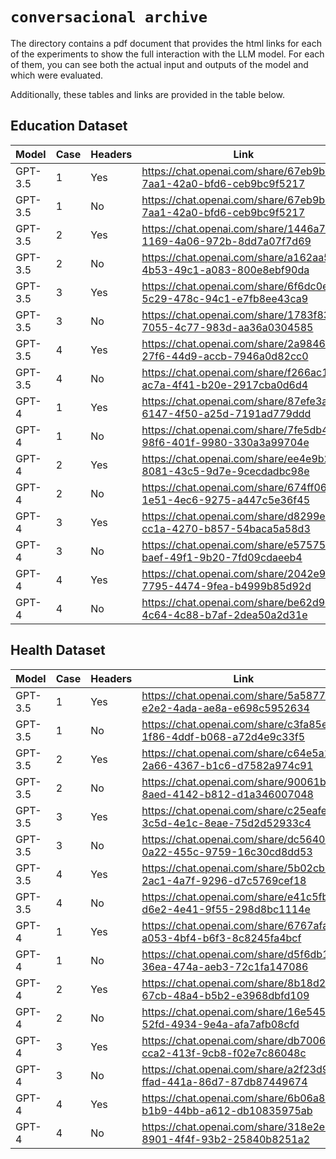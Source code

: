 # `conversacional archive`

The directory contains a pdf document that provides the html links for each of the experiments to show the full interaction with the LLM model. For each of them, you can see both the actual input and outputs of the model and which were evaluated.

Additionally, these tables and links are provided in the table below.

## Education Dataset
| Model   | Case | Headers | Link | 
|---------|------|---------|------|
| GPT-3.5 | 1    | Yes     |https://chat.openai.com/share/67eb9b74-7aa1-42a0-bfd6-ceb9bc9f5217|
| GPT-3.5 | 1    | No      |https://chat.openai.com/share/67eb9b74-7aa1-42a0-bfd6-ceb9bc9f5217|
| GPT-3.5 | 2    | Yes     |https://chat.openai.com/share/1446a7d7-1169-4a06-972b-8dd7a07f7d69|
| GPT-3.5 | 2    | No      |https://chat.openai.com/share/a162aa5b-4b53-49c1-a083-800e8ebf90da|
| GPT-3.5 | 3    | Yes     |https://chat.openai.com/share/6f6dc0e9-5c29-478c-94c1-e7fb8ee43ca9|
| GPT-3.5 | 3    | No      |https://chat.openai.com/share/1783f835-7055-4c77-983d-aa36a0304585|
| GPT-3.5 | 4    | Yes     |https://chat.openai.com/share/2a984667-27f6-44d9-accb-7946a0d82cc0|
| GPT-3.5 | 4    | No      |https://chat.openai.com/share/f266ac12-ac7a-4f41-b20e-2917cba0d6d4|
| GPT-4   | 1    | Yes     |https://chat.openai.com/share/87efe3a6-6147-4f50-a25d-7191ad779ddd|
| GPT-4   | 1    | No      |https://chat.openai.com/share/7fe5db47-98f6-401f-9980-330a3a99704e|
| GPT-4   | 2    | Yes     |https://chat.openai.com/share/ee4e9b2c-8081-43c5-9d7e-9cecdadbc98e|
| GPT-4   | 2    | No      |https://chat.openai.com/share/674ff06b-1e51-4ec6-9275-a447c5e36f45|
| GPT-4   | 3    | Yes     |https://chat.openai.com/share/d8299eab-cc1a-4270-b857-54baca5a58d3|
| GPT-4   | 3    | No      |https://chat.openai.com/share/e5757528-baef-49f1-9b20-7fd09cdaeeb4|
| GPT-4   | 4    | Yes     |https://chat.openai.com/share/2042e9d2-7795-4474-9fea-b4999b85d92d|
| GPT-4   | 4    | No      |https://chat.openai.com/share/be62d9ec-4c64-4c88-b7af-2dea50a2d31e|

## Health Dataset
| Model   | Case | Headers | Link | 
|---------|------|---------|------|
| GPT-3.5 | 1    | Yes     |https://chat.openai.com/share/5a587777-e2e2-4ada-ae8a-e698c5952634|
| GPT-3.5 | 1    | No  |https://chat.openai.com/share/c3fa85ee-1f86-4ddf-b068-a72d4e9c33f5|
| GPT-3.5 | 2    | Yes     |https://chat.openai.com/share/c64e5a1e-2a66-4367-b1c6-d7582a974c91|
| GPT-3.5 | 2    | No      |https://chat.openai.com/share/90061b3b-8aed-4142-b812-d1a346007048|
| GPT-3.5 | 3    | Yes     |https://chat.openai.com/share/c25eafe8-3c5d-4e1c-8eae-75d2d52933c4|
| GPT-3.5 | 3    | No      |https://chat.openai.com/share/dc564008-0a22-455c-9759-16c30cd8dd53|
| GPT-3.5 | 4    | Yes     |https://chat.openai.com/share/5b02cb48-2ac1-4a7f-9296-d7c5769cef18|
| GPT-3.5 | 4    | No      |https://chat.openai.com/share/e41c5fbd-d6e2-4e41-9f55-298d8bc1114e|
| GPT-4   | 1    | Yes     |https://chat.openai.com/share/6767afa7-a053-4bf4-b6f3-8c8245fa4bcf|
| GPT-4   | 1    | No      |https://chat.openai.com/share/d5f6db1e-36ea-474a-aeb3-72c1fa147086|
| GPT-4   | 2    | Yes     |https://chat.openai.com/share/8b18d2be-67cb-48a4-b5b2-e3968dbfd109|
| GPT-4   | 2    | No      |https://chat.openai.com/share/16e54598-52fd-4934-9e4a-afa7afb08cfd|
| GPT-4   | 3    | Yes     |https://chat.openai.com/share/db700632-cca2-413f-9cb8-f02e7c86048c|
| GPT-4   | 3    | No      |https://chat.openai.com/share/a2f23d96-ffad-441a-86d7-87db87449674|
| GPT-4   | 4    | Yes     |https://chat.openai.com/share/6b06a864-b1b9-44bb-a612-db10835975ab|
| GPT-4   | 4    | No      |https://chat.openai.com/share/318e2e83-8901-4f4f-93b2-25840b8251a2|


